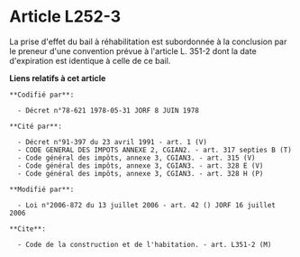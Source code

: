 # Article L252-3

La prise d'effet du bail à réhabilitation est subordonnée à la conclusion par le preneur d'une convention prévue à l'article
L. 351-2 dont la date d'expiration est identique à celle de ce bail.

**Liens relatifs à cet article**

	**Codifié par**:

	  - Décret n°78-621 1978-05-31 JORF 8 JUIN 1978

	**Cité par**:

	  - Décret n°91-397 du 23 avril 1991 - art. 1 (V)
	  - CODE GENERAL DES IMPOTS ANNEXE 2, CGIAN2. - art. 317 septies B (T)
	  - Code général des impôts, annexe 3, CGIAN3. - art. 315 (V)
	  - Code général des impôts, annexe 3, CGIAN3. - art. 328 E (V)
	  - Code général des impôts, annexe 3, CGIAN3. - art. 328 H (P)

	**Modifié par**:

	  - Loi n°2006-872 du 13 juillet 2006 - art. 42 () JORF 16 juillet 2006

	**Cite**:

	  - Code de la construction et de l'habitation. - art. L351-2 (M)
